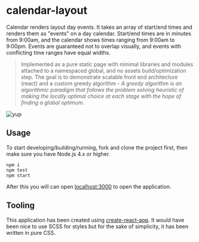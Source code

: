 # calendar-layout

Calendar renders layout day events. It takes an array of start/end times and renders them as "events" on a day
calendar. Start/end times are in minutes from 9:00am, and the calendar shows times ranging
from 9:00am to 9:00pm.  Events are guaranteed not to overlap visually, and events with conflicting
time ranges have equal widths.
> Implemented as a pure static page with minimal libraries and modules attached to a namespaced global, and no assets build/optimization step. The goal is to demonstrate scalable
front end architecture (react) and a custom greedy algorithm - _A greedy algorithm is an algorithmic paradigm that follows the problem solving heuristic of making the locally optimal choice at each stage with the hope of finding a global optimum_.

![yup](https://raw.githubusercontent.com/rs6g10/layoutday/master/calendarlayout.PNG)

## Usage
To start developing/building/running, fork and clone the project first, then make sure you have Node.js 4.x or higher.
```
npm i
npm test
npm start
```

After this you will can open [localhost:3000](http://localhost:3000) to open the application.

## Tooling
This application has been created using [create-react-app](https://github.com/facebookincubator/create-react-app). It would have been nice to use SCSS for styles but for the sake of simplicity, it has been written in pure CSS.
